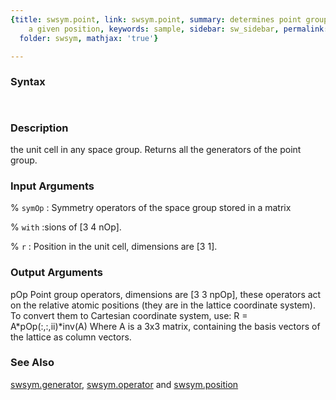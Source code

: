 ```yaml
---
{title: swsym.point, link: swsym.point, summary: determines point group symmetry at
    a given position, keywords: sample, sidebar: sw_sidebar, permalink: swsym_point.html,
  folder: swsym, mathjax: 'true'}

---
```


### Syntax

` `

### Description

the unit cell in any space group. Returns all the generators of the point
group.
 

### Input Arguments

% `symOp`
:    Symmetry operators of the space group stored in a matrix

% `with`
:sions of [3 4 nOp].

% `r`
:    Position in the unit cell, dimensions are [3 1].

### Output Arguments

pOp           Point group operators, dimensions are [3 3 npOp], these
operators act on the relative atomic positions (they are in
the lattice coordinate system). To convert them to
Cartesian coordinate system, use:
    R = A*pOp(:,:,ii)*inv(A)
Where A is a 3x3 matrix, containing the basis vectors of
the lattice as column vectors.

### See Also

[swsym.generator](swsym_generator.html), [swsym.operator](swsym_operator.html) and [swsym.position](swsym_position.html)

